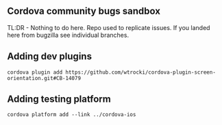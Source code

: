 ## Cordova community bugs sandbox

TL:DR - Nothing to do here.
Repo used to replicate issues.
If you landed here from bugzilla see individual branches.

## Adding dev plugins

 ```
 cordova plugin add https://github.com/wtrocki/cordova-plugin-screen-orientation.git#CB-14079
 ```
## Adding testing platform

 ```
 cordova platform add --link ../cordova-ios 
 ```
